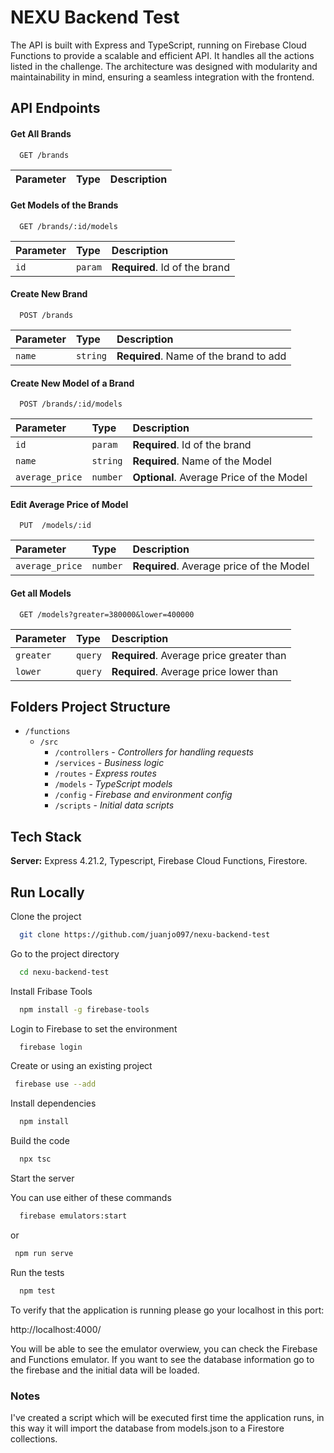 # NEXU Backend Test

The API is built with Express and TypeScript, running on Firebase Cloud Functions to provide a scalable and efficient API. It handles all the actions listed in the challenge. The architecture was designed with modularity and maintainability in mind, ensuring a seamless integration with the frontend.

## API Endpoints

#### Get All Brands

```http
  GET /brands
```
| Parameter | Type     | Description                |
| :-------- | :------- | :------------------------- |


#### Get Models of the Brands

```http
  GET /brands/:id/models
```

| Parameter | Type     | Description                |
| :-------- | :------- | :------------------------- |
| `id` | `param` | **Required**. Id of the brand |


#### Create New Brand

```http
  POST /brands
```

| Parameter | Type     | Description                       |
| :-------- | :------- | :-------------------------------- |
| `name`      | `string` | **Required**. Name of the brand to add |

#### Create New Model of a Brand

```http
  POST /brands/:id/models
```

| Parameter | Type     | Description                       |
| :-------- | :------- | :-------------------------------- |
| `id`      | `param` | **Required**. Id of the brand |
| `name`      | `string` | **Required**. Name of the Model |
| `average_price`      | `number` | **Optional**. Average Price of the Model |


#### Edit Average Price of Model

```http
  PUT  /models/:id
```

| Parameter | Type     | Description                       |
| :-------- | :------- | :-------------------------------- |
| `average_price`      | `number` | **Required**. Average price of the Model |


#### Get all Models

```http
  GET /models?greater=380000&lower=400000
```
| Parameter | Type     | Description                       |
| :-------- | :------- | :-------------------------------- |
| `greater`      | `query` | **Required**. Average price greater than|
| `lower`      | `query` | **Required**. Average price lower than|


## Folders Project Structure

- `/functions`
  - `/src`
    - `/controllers` - _Controllers for handling requests_
    - `/services` - _Business logic_
    - `/routes` - _Express routes_
    - `/models` - _TypeScript models_
    - `/config` - _Firebase and environment config_
    - `/scripts` - _Initial data scripts_



## Tech Stack

**Server:** Express 4.21.2, Typescript, Firebase Cloud Functions, Firestore.


## Run Locally

Clone the project

```bash
  git clone https://github.com/juanjo097/nexu-backend-test
```

Go to the project directory

```bash
  cd nexu-backend-test
```

Install Fribase Tools

```bash
  npm install -g firebase-tools
```

Login to Firebase to set the environment

```bash
  firebase login
```

Create or using an existing project

```bash
 firebase use --add
```

Install dependencies

```bash
  npm install
```

Build the code

```bash
  npx tsc 
```

Start the server

You can use either of these commands
```bash
  firebase emulators:start 
```
or
```bash
 npm run serve
```

Run the tests

```bash
  npm test
```

To verify that the application is running please go your localhost in this port:

http://localhost:4000/

You will be able to see the emulator overwiew, you can check the Firebase and Functions emulator. If you want to see the database information go to the firebase and the initial data
will be loaded.  

### Notes

I've created a script which will be executed first time the application runs, in this way it will import the database from models.json to a Firestore collections.
